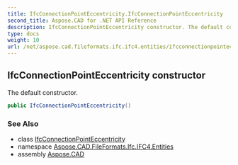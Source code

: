 ```yaml
---
title: IfcConnectionPointEccentricity.IfcConnectionPointEccentricity
second_title: Aspose.CAD for .NET API Reference
description: IfcConnectionPointEccentricity constructor. The default constructor
type: docs
weight: 10
url: /net/aspose.cad.fileformats.ifc.ifc4.entities/ifcconnectionpointeccentricity/ifcconnectionpointeccentricity/
---
```

## IfcConnectionPointEccentricity constructor

The default constructor.

```csharp
public IfcConnectionPointEccentricity()
```

### See Also

* class [IfcConnectionPointEccentricity](../)
* namespace [Aspose.CAD.FileFormats.Ifc.IFC4.Entities](../../ifcconnectionpointeccentricity/)
* assembly [Aspose.CAD](../../../)


